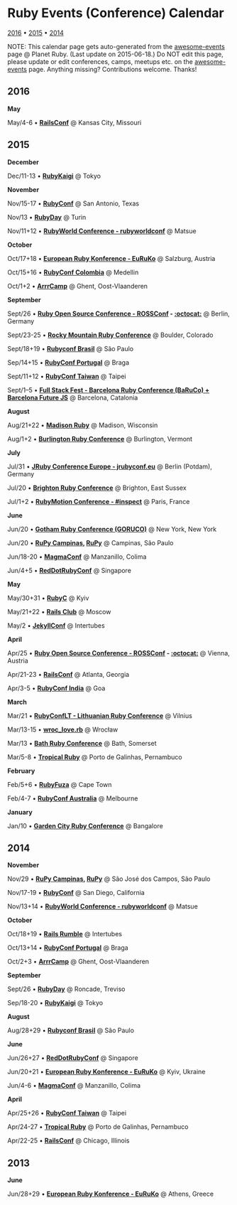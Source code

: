 # Ruby Events (Conference) Calendar

[2016](#2016) • [2015](#2015) • [2014](#2014)

NOTE: This calendar page gets auto-generated from the [awesome-events](README.md) page @ Planet Ruby.
(Last update on 2015-06-18.) Do NOT edit this page, please update or edit conferences, camps, meetups etc.
on the [awesome-events](README.md) page. Anything missing? Contributions welcome. Thanks!



## 2016

**May**


May/4-6 • **[RailsConf](http://railsconf.com)** @ Kansas City, Missouri

## 2015

**December**


Dec/11-13 • **[RubyKaigi](http://rubykaigi.org)** @ Tokyo

**November**


Nov/15-17 • **[RubyConf](http://rubyconf.org)** @ San Antonio, Texas


Nov/13 • **[RubyDay](http://www.rubyday.it)** @ Turin


Nov/11+12 • **[RubyWorld Conference - rubyworldconf](http://www.rubyworld-conf.org/en)** @ Matsue

**October**


Oct/17+18 • **[European Ruby Konference - EuRuKo](http://euruko.org)** @ Salzburg, Austria


Oct/15+16 • **[RubyConf Colombia](http://www.rubyconf.co)** @ Medellin


Oct/1+2 • **[ArrrCamp](http://arrrrcamp.be)** @ Ghent, Oost-Vlaanderen

**September**


Sept/26 • **[Ruby Open Source Conference - ROSSConf](http://rossconf.io) - [:octocat:](https://github.com/rossconf)** @ Berlin, Germany


Sept/23-25 • **[Rocky Mountain Ruby Conference](http://rockymtnruby.com)** @ Boulder, Colorado


Sept/18+19 • **[Rubyconf Brasil](http://www.rubyconf.com.br)** @ São Paulo


Sep/14+15 • **[RubyConf Portugal](http://rubyconf.pt)** @ Braga


Sept/11+12 • **[RubyConf Taiwan](http://rubyconf.tw)** @ Taipei


Sept/1–5 • **[Full Stack Fest - Barcelona Ruby Conference (BaRuCo) + Barcelona Future JS](http://www.fullstackfest.com)** @ Barcelona, Catalonia

**August**


Aug/21+22 • **[Madison Ruby](http://madisonpl.us/ruby)** @ Madison, Wisconsin


Aug/1+2 • **[Burlington Ruby Conference](http://www.burlingtonrubyconference.com)** @ Burlington, Vermont

**July**


Jul/31 • **[JRuby Conference Europe - jrubyconf.eu](http://jrubyconf.eu)** @ Berlin (Potdam), Germany


Jul/20 • **[Brighton Ruby Conference](http://brightonruby.com)** @ Brighton, East Sussex


Jul/1+2 • **[RubyMotion Conference - #inspect](http://conference.rubymotion.com)** @ Paris, France

**June**


Jun/20 • **[Gotham Ruby Conference (GORUCO)](http://goruco.com)** @ New York, New York


Jun/20 • **[RuPy Campinas](http://campinas.rupy.com.br), [RuPy](http://rupy.com.br)** @ Campinas, São Paulo


Jun/18-20 • **[MagmaConf](http://magmaconf.com)** @ Manzanillo, Colima


Jun/4+5 • **[RedDotRubyConf](http://www.reddotrubyconf.com)** @ Singapore

**May**


May/30+31 • **[RubyC](http://rubyc.eu)** @ Kyiv


May/21+22 • **[Rails Club](http://railsclub.ru)** @ Moscow


May/2 • **[JekyllConf](http://jekyllconf.com)** @ Intertubes

**April**


Apr/25 • **[Ruby Open Source Conference - ROSSConf](http://rossconf.io) - [:octocat:](https://github.com/rossconf)** @ Vienna, Austria


Apr/21-23 • **[RailsConf](http://railsconf.com)** @ Atlanta, Georgia


Apr/3-5 • **[RubyConf India](http://rubyconfindia.org)** @ Goa

**March**


Mar/21 • **[RubyConfLT - Lithuanian Ruby Conference](http://rubyconf.lt)** @ Vilnius


Mar/13-15 • **[wroc_love.rb](http://www.wrocloverb.com)** @ Wrocław


Mar/13 • **[Bath Ruby Conference](http://bathruby.org)** @ Bath, Somerset


Mar/5-8 • **[Tropical Ruby](http://tropicalrb.com)** @ Porto de Galinhas, Pernambuco

**February**


Feb/5+6 • **[RubyFuza](http://www.rubyfuza.org)** @ Cape Town


Feb/4-7 • **[RubyConf Australia](http://www.rubyconf.org.au)** @ Melbourne

**January**


Jan/10 • **[Garden City Ruby Conference](http://www.gardencityruby.org)** @ Bangalore

## 2014

**November**


Nov/29 • **[RuPy Campinas](http://campinas.rupy.com.br), [RuPy](http://rupy.com.br)** @ São José dos Campos, São Paulo


Nov/17-19 • **[RubyConf](http://rubyconf.org)** @ San Diego, California


Nov/13+14 • **[RubyWorld Conference - rubyworldconf](http://www.rubyworld-conf.org/en)** @ Matsue

**October**


Oct/18+19 • **[Rails Rumble](https://railsrumble.com)** @ Intertubes


Oct/13+14 • **[RubyConf Portugal](http://rubyconf.pt)** @ Braga


Oct/2+3 • **[ArrrCamp](http://arrrrcamp.be)** @ Ghent, Oost-Vlaanderen

**September**


Sept/26 • **[RubyDay](http://www.rubyday.it)** @ Roncade, Treviso


Sep/18-20 • **[RubyKaigi](http://rubykaigi.org)** @ Tokyo

**August**


Aug/28+29 • **[Rubyconf Brasil](http://www.rubyconf.com.br)** @ São Paulo

**June**


Jun/26+27 • **[RedDotRubyConf](http://www.reddotrubyconf.com)** @ Singapore


Jun/20+21 • **[European Ruby Konference - EuRuKo](http://euruko.org)** @ Kyiv, Ukraine


Jun/4-6 • **[MagmaConf](http://magmaconf.com)** @ Manzanillo, Colima

**April**


Apr/25+26 • **[RubyConf Taiwan](http://rubyconf.tw)** @ Taipei


Apr/24-27 • **[Tropical Ruby](http://tropicalrb.com)** @ Porto de Galinhas, Pernambuco


Apr/22-25 • **[RailsConf](http://railsconf.com)** @ Chicago, Illinois

## 2013

**June**


Jun/28+29 • **[European Ruby Konference - EuRuKo](http://euruko.org)** @ Athens, Greece

